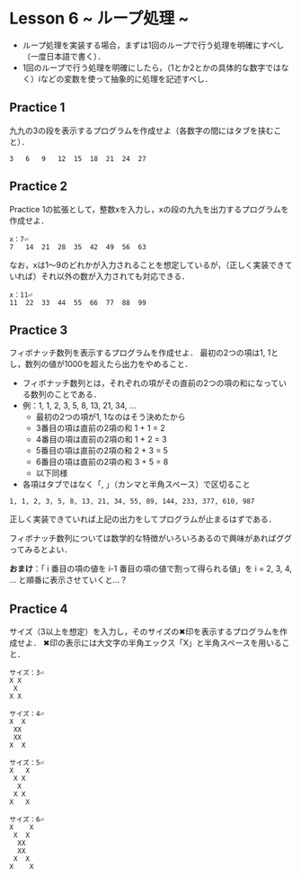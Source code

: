 # Lesson 6 ~ ループ処理 ~

- ループ処理を実装する場合，まずは1回のループで行う処理を明確にすべし（一度日本語で書く）．
- 1回のループで行う処理を明確にしたら，（1とか2とかの具体的な数字ではなく）iなどの変数を使って抽象的に処理を記述すべし．

## Practice 1
九九の3の段を表示するプログラムを作成せよ（各数字の間にはタブを挟むこと）．

```
3	6	9	12	15	18	21	24	27
```

## Practice 2
Practice 1の拡張として，整数xを入力し，xの段の九九を出力するプログラムを作成せよ．
```
x：7⏎
7	14	21	28	35	42	49	56	63
```

なお，xは1～9のどれかが入力されることを想定しているが，（正しく実装できていれば）それ以外の数が入力されても対応できる．

```
x：11⏎
11	22	33	44	55	66	77	88	99
```

## Practice 3
フィボナッチ数列を表示するプログラムを作成せよ．
最初の2つの項は1, 1とし，数列の値が1000を超えたら出力をやめること．

- フィボナッチ数列とは，それぞれの項がその直前の2つの項の和になっている数列のことである．
- 例：1, 1, 2, 3, 5, 8, 13, 21, 34, ...
  - 最初の2つの項が1, 1なのはそう決めたから
  - 3番目の項は直前の2項の和 1 + 1 = 2
  - 4番目の項は直前の2項の和 1 + 2 = 3
  - 5番目の項は直前の2項の和 2 + 3 = 5
  - 6番目の項は直前の2項の和 3 + 5 = 8
  - 以下同様
- 各項はタブではなく「, 」（カンマと半角スペース）で区切ること

```
1, 1, 2, 3, 5, 8, 13, 21, 34, 55, 89, 144, 233, 377, 610, 987
```

正しく実装できていれば上記の出力をしてプログラムが止まるはずである．

フィボナッチ数列については数学的な特徴がいろいろあるので興味があればググってみるとよい．

**おまけ**：「 i 番目の項の値を i-1 番目の項の値で割って得られる値」を i = 2, 3, 4, ... と順番に表示させていくと…？


## Practice 4
サイズ（3以上を想定）を入力し，そのサイズの✖印を表示するプログラムを作成せよ．
✖印の表示には大文字の半角エックス「X」と半角スペースを用いること．

```
サイズ：3⏎
X X
 X
X X
```

```
サイズ：4⏎
X  X
 XX
 XX
X  X
```

```
サイズ：5⏎
X   X
 X X
  X
 X X
X   X
```

```
サイズ：6⏎
X    X
 X  X
  XX
  XX
 X  X
X    X
```
